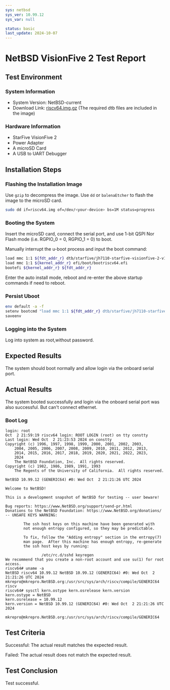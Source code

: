 ```yaml
---
sys: netbsd
sys_ver: 10.99.12
sys_var: null

status: basic
last_update: 2024-10-07
---
```


# NetBSD VisionFive 2 Test Report

## Test Environment

### System Information

- System Version: NetBSD-current
- Download Link: [riscv64.img.gz](https://nyftp.netbsd.org/pub/NetBSD-daily/HEAD/latest/riscv-riscv64/binary/gzimg/)
(The required dtb files are included in the image)

### Hardware Information

- StarFive VisionFive 2
- Power Adapter
- A microSD Card
- A USB to UART Debugger

## Installation Steps

### Flashing the Installation Image

Use `gzip` to decompress the image.
Use `dd` or `balenaEtcher` to flash the image to the microSD card.

```bash
sudo dd if=riscv64.img of=/dev/<your-device> bs=1M status=progress
```

### Booting the System

Insert the microSD card, connect the serial port, and use 1-bit QSPI Nor Flash mode (i.e. RGPIO_0 = 0, RGPIO_1 = 0) to boot.

Manually interrupt the u-boot process and input the boot command:

```bash
load mmc 1:1 ${fdt_addr_r} dtb/starfive/jh7110-starfive-visionfive-2-v1.3b.dtb
load mmc 1:1 ${kernel_addr_r} efi/boot/bootriscv64.efi
bootefi ${kernel_addr_r} ${fdt_addr_r}
```

Enter the auto install mode, reboot and re-enter the above startup commands if need to reboot.

### Persist Uboot

```bash
env default -a -f
setenv bootcmd "load mmc 1:1 ${fdt_addr_r} dtb/starfive/jh7110-starfive-visionfive-2-v1.3b.dtb; load mmc 1:1 ${kernel_addr_r} efi/boot/bootriscv64.efi; bootefi ${kernel_addr_r} ${fdt_addr_r}"
saveenv
```

### Logging into the System
Log into system as root,without password. 

## Expected Results

The system should boot normally and allow login via the onboard serial port.

## Actual Results

The system booted successfully and login via the onboard serial port was also successful.
But can't connect ethernet.

### Boot Log

```log
login: root
Oct  2 21:59:19 riscv64 login: ROOT LOGIN (root) on tty constty
Last login: Wed Oct  2 21:23:53 2024 on constty
Copyright (c) 1996, 1997, 1998, 1999, 2000, 2001, 2002, 2003,
    2004, 2005, 2006, 2007, 2008, 2009, 2010, 2011, 2012, 2013,
    2014, 2015, 2016, 2017, 2018, 2019, 2020, 2021, 2022, 2023,
    2024
    The NetBSD Foundation, Inc.  All rights reserved.
Copyright (c) 1982, 1986, 1989, 1991, 1993
    The Regents of the University of California.  All rights reserved.

NetBSD 10.99.12 (GENERIC64) #0: Wed Oct  2 21:21:26 UTC 2024

Welcome to NetBSD!

This is a development snapshot of NetBSD for testing -- user beware!

Bug reports: https://www.NetBSD.org/support/send-pr.html
Donations to the NetBSD Foundation: https://www.NetBSD.org/donations/
-- UNSAFE KEYS WARNING:

        The ssh host keys on this machine have been generated with
        not enough entropy configured, so they may be predictable.

        To fix, follow the "Adding entropy" section in the entropy(7)
        man page.  After this machine has enough entropy, re-generate
        the ssh host keys by running:

                /etc/rc.d/sshd keyregen
We recommend that you create a non-root account and use su(1) for root access.
riscv64# uname -a
NetBSD riscv64 10.99.12 NetBSD 10.99.12 (GENERIC64) #0: Wed Oct  2 21:21:26 UTC 2024  mkrepro@mkrepro.NetBSD.org:/usr/src/sys/arch/riscv/compile/GENERIC64 riscv
riscv64# sysctl kern.ostype kern.osrelease kern.version
kern.ostype = NetBSD
kern.osrelease = 10.99.12
kern.version = NetBSD 10.99.12 (GENERIC64) #0: Wed Oct  2 21:21:26 UTC 2024
        mkrepro@mkrepro.NetBSD.org:/usr/src/sys/arch/riscv/compile/GENERIC64

```

## Test Criteria

Successful: The actual result matches the expected result.

Failed: The actual result does not match the expected result.

## Test Conclusion

Test successful.
